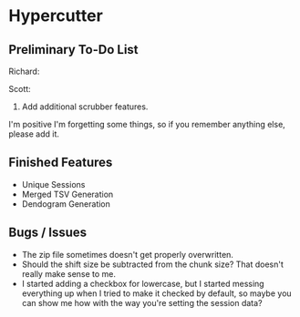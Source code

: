 Hypercutter
===========

Preliminary To-Do List
----------------------

Richard:


Scott:

1. Add additional scrubber features.

I'm positive I'm forgetting some things, so if you remember anything else, please add it.

Finished Features
-----------------

- Unique Sessions
- Merged TSV Generation
- Dendogram Generation

Bugs / Issues
-------------

- The zip file sometimes doesn't get properly overwritten.
- Should the shift size be subtracted from the chunk size? That doesn't really make sense to me.
- I started adding a checkbox for lowercase, but I started messing everything up when I tried to make it checked by default, so maybe you can show me how with the way you're setting the session data?
